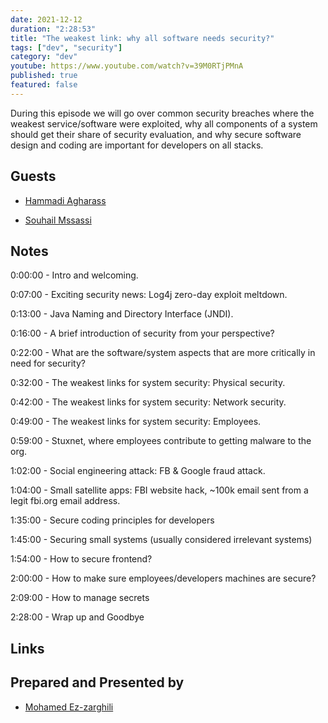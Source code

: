 ```yaml
---
date: 2021-12-12
duration: "2:28:53"
title: "The weakest link: why all software needs security?"
tags: ["dev", "security"]
category: "dev"
youtube: https://www.youtube.com/watch?v=39M0RTjPMnA
published: true
featured: false
---
```


During this episode we will go over common security breaches where the weakest service/software were exploited, why all components of a system should get their share of security evaluation, and why secure software design and coding are important for developers on all stacks.

## Guests

- [Hammadi Agharass](https://twitter.com/hagharass)

- [Souhail Mssassi](https://www.linkedin.com/in/mssassi)

## Notes

0:00:00 - Intro and welcoming.

0:07:00 - Exciting security news: Log4j zero-day exploit meltdown.

0:13:00 - Java Naming and Directory Interface (JNDI).

0:16:00 - A brief introduction of security from your perspective?

0:22:00 - What are the software/system aspects that are more critically in need for security?

0:32:00 - The weakest links for system security: Physical security.

0:42:00 - The weakest links for system security: Network security.

0:49:00 - The weakest links for system security: Employees.

0:59:00 - Stuxnet, where employees contribute to getting malware to the org.

1:02:00 - Social engineering attack: FB & Google fraud attack.

1:04:00 - Small satellite apps: FBI website hack, ~100k email sent from a legit fbi.org email address.

1:35:00 - Secure coding principles for developers

1:45:00 - Securing small systems (usually considered irrelevant systems)

1:54:00 - How to secure frontend?

2:00:00 - How to make sure employees/developers machines are secure?

2:09:00 - How to manage secrets

2:28:00 - Wrap up and Goodbye

## Links

## Prepared and Presented by

- [Mohamed Ez-zarghili](https://twitter.com/ezzarghili)
